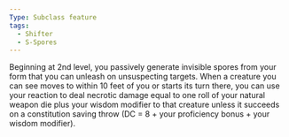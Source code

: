 ```yaml
---
Type: Subclass feature
tags:
  - Shifter
  - S-Spores
---
```

Beginning at 2nd level, you passively generate invisible spores from your form that you can unleash on unsuspecting targets.
When a creature you can see moves to within 10 feet of you or starts its turn there, you can use your reaction to deal necrotic damage equal to one roll of your natural weapon die plus your wisdom modifier to that creature unless it succeeds on a constitution saving throw (DC = 8 + your proficiency bonus + your wisdom modifier).